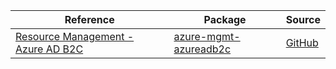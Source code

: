 | Reference | Package | Source |
|---|---|---|
|[Resource Management - Azure AD B2C](mgmt-azureadb2c-readme.md)|[azure-mgmt-azureadb2c](https://pypi.org/project/azure-mgmt-azureadb2c)|[GitHub](https://github.com/Azure/azure-sdk-for-python/blob/main/sdk/azureadb2c/azure-mgmt-azureadb2c)|
